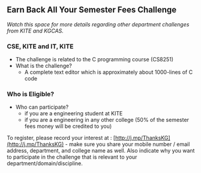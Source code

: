 <!-- title: Earn While You Learn -->

## Earn Back All Your Semester Fees Challenge

*Watch this space for more details regarding other department challenges from KITE and KGCAS.* 

### CSE, KITE and IT, KITE

 - The challenge is related to the C programming course (CS8251)
 - What is the challenge? 
	 - A complete text editor which is approximately about 1000-lines of C code 



### Who is Eligible?
  - Who can participate?  
	- if you are a engineering student at KITE 
	- if you are a engineering in any other college (50% of the semester fees money will be credited to you) 

To register, please record your interest at : 
[http://j.mp/ThanksKG](http://j.mp/ThanksKG) - make sure you share your mobile number / email address, department, and college name as well. Also indicate why you want to participate in the challenge that is relevant to your department/domain/discipline. 




